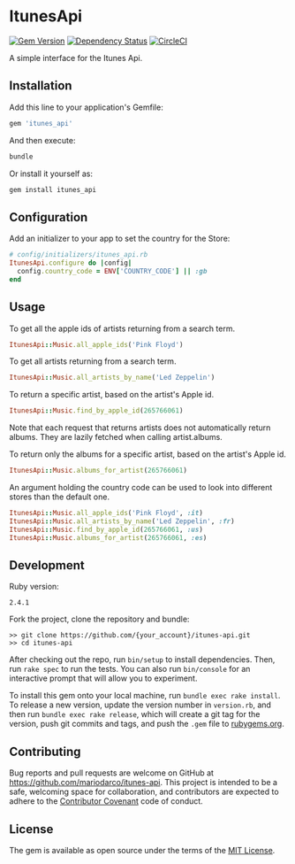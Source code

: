 # ItunesApi

[![Gem Version](https://badge.fury.io/rb/itunes_api.svg)](https://badge.fury.io/rb/itunes_api) [![Dependency Status](https://gemnasium.com/badges/github.com/mariodarco/itunes-api.svg)](https://gemnasium.com/github.com/mariodarco/itunes-api) [![CircleCI](https://circleci.com/gh/mariodarco/itunes-api/tree/master.svg?style=shield)](https://circleci.com/gh/mariodarco/itunes-api/tree/master)

A simple interface for the Itunes Api.

## Installation

Add this line to your application's Gemfile:

```ruby
gem 'itunes_api'
```

And then execute:

```ruby
bundle
```

Or install it yourself as:

```ruby
gem install itunes_api
```

## Configuration

Add an initializer to your app to set the country for the Store:

```ruby
# config/initializers/itunes_api.rb
ItunesApi.configure do |config|
  config.country_code = ENV['COUNTRY_CODE'] || :gb
end
```

## Usage

To get all the apple ids of artists returning from a search term.

```ruby
ItunesApi::Music.all_apple_ids('Pink Floyd')
```

To get all artists returning from a search term.

```ruby
ItunesApi::Music.all_artists_by_name('Led Zeppelin')
```

To return a specific artist, based on the artist's Apple id.

```ruby
ItunesApi::Music.find_by_apple_id(265766061)
```

Note that each request that returns artists does not automatically return albums.
They are lazily fetched when calling artist.albums.

To return only the albums for a specific artist, based on the artist's Apple id.

```ruby
ItunesApi::Music.albums_for_artist(265766061)
```

An argument holding the country code can be used to look into different stores than the default one.

```ruby
ItunesApi::Music.all_apple_ids('Pink Floyd', :it)
ItunesApi::Music.all_artists_by_name('Led Zeppelin', :fr)
ItunesApi::Music.find_by_apple_id(265766061, :us)
ItunesApi::Music.albums_for_artist(265766061, :es)
```

## Development

Ruby version:
```
2.4.1
```

Fork the project, clone the repository and bundle:
```
>> git clone https://github.com/{your_account}/itunes-api.git
>> cd itunes-api
```

After checking out the repo, run `bin/setup` to install dependencies. Then, run `rake spec` to run the tests. You can also run `bin/console` for an interactive prompt that will allow you to experiment.

To install this gem onto your local machine, run `bundle exec rake install`. To release a new version, update the version number in `version.rb`, and then run `bundle exec rake release`, which will create a git tag for the version, push git commits and tags, and push the `.gem` file to [rubygems.org](https://rubygems.org).

## Contributing

Bug reports and pull requests are welcome on GitHub at https://github.com/mariodarco/itunes-api. This project is intended to be a safe, welcoming space for collaboration, and contributors are expected to adhere to the [Contributor Covenant](http://contributor-covenant.org) code of conduct.

## License

The gem is available as open source under the terms of the [MIT License](http://opensource.org/licenses/MIT).
